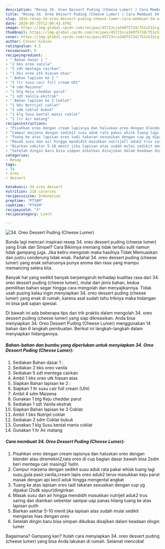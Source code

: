 ```yaml
---
description: "Resep 34. Oreo Dessert Puding (Cheese Lumer) | Cara Membuat 34. Oreo Dessert Puding (Cheese Lumer) Yang Enak Dan Mudah"
title: "Resep 34. Oreo Dessert Puding (Cheese Lumer) | Cara Membuat 34. Oreo Dessert Puding (Cheese Lumer) Yang Enak Dan Mudah"
slug: 1016-resep-34-oreo-dessert-puding-cheese-lumer-cara-membuat-34-oreo-dessert-puding-cheese-lumer-yang-enak-dan-mudah
date: 2020-05-25T12:00:43.870Z
image: https://img-global.cpcdn.com/recipes/45723cca340f572d/751x532cq70/34-oreo-dessert-puding-cheese-lumer-foto-resep-utama.jpg
thumbnail: https://img-global.cpcdn.com/recipes/45723cca340f572d/751x532cq70/34-oreo-dessert-puding-cheese-lumer-foto-resep-utama.jpg
cover: https://img-global.cpcdn.com/recipes/45723cca340f572d/751x532cq70/34-oreo-dessert-puding-cheese-lumer-foto-resep-utama.jpg
author: Connor Gibson
ratingvalue: 4.5
reviewcount: 6
recipeingredient:
- " Bahan dasar 1 "
- "2 bks oreo vanila"
- "5 sdt mentega cairkan"
- "1 bks oreo utk hiasan atas"
- " Bahan lapisan ke 2 "
- "1 ltr susu cair full cream Uht"
- "4 sdm Maizena"
- "1 btg Keju cheddar parut"
- "1 sdt Vanila ekstrak"
- " Bahan lapisan ke 3 Coklat"
- "1 bks Nutrijel coklat"
- "2 sdm Coklat bubuk"
- "1 klg Susu kental manis coklat"
- "1 ltr Air matang"
recipeinstructions:
- "Pisahkan oreo dengan cream lapisnya dan haluskan oreo dengan blender atau diremekin2,tata oreo di cup bagian dasar bawah bisa 2sdm beri mentega cair masing2 1sdm"
- "Campur maizena dengan sedikit susu aduk rata pakai whisk tuang lagi susu,gula pasir,vanila,cream lapis oreo aduk2 terus masukkan keju parut masak dengan api kecil aduk hingga mengental angkat"
- "Tuang ke atas lapisan oreo tadi takaran sesuaikan dengan cup yg dipakai (2sdk sayur)dinginkan"
- "Masak susu dan air hingga mendidih masukkan nutrijell aduk2 trus saring dan diamkan sebentar sampai uap panas hilang tuang ke atas lapisan putih"
- "Biarkan sekitar 5-10 menit jika lapisan atas sudah mulai sedikit mengeras hias dengan oreo"
- "Setelah dingin baru bisa simpan dikulkas disajikan dalam keadaan dingin lumer"
categories:
- Resep
tags:
- 34
- oreo
- dessert

katakunci: 34 oreo dessert 
nutrition: 210 calories
recipecuisine: Indonesian
preptime: "PT36M"
cooktime: "PT45M"
recipeyield: "3"
recipecategory: Lunch

---
```



![34. Oreo Dessert Puding (Cheese Lumer)](https://img-global.cpcdn.com/recipes/45723cca340f572d/751x532cq70/34-oreo-dessert-puding-cheese-lumer-foto-resep-utama.jpg)

Bunda lagi mencari inspirasi resep 34. oreo dessert puding (cheese lumer) yang Enak dan Simpel? Cara Bikinnya memang tidak terlalu sulit namun tidak gampang juga. Jika keliru mengolah maka hasilnya Tidak Memuaskan dan justru cenderung tidak enak. Padahal 34. oreo dessert puding (cheese lumer) yang enak seharusnya punya aroma dan rasa yang mampu memancing selera kita.



Banyak hal yang sedikit banyak berpengaruh terhadap kualitas rasa dari 34. oreo dessert puding (cheese lumer), mulai dari jenis bahan, kedua pemilihan bahan segar hingga cara mengolah dan menyajikannya. Tidak usah pusing kalau ingin menyiapkan 34. oreo dessert puding (cheese lumer) yang enak di rumah, karena asal sudah tahu triknya maka hidangan ini bisa jadi sajian spesial.


Di bawah ini ada beberapa tips dan trik praktis dalam mengolah 34. oreo dessert puding (cheese lumer) yang siap dikreasikan. Anda bisa menyiapkan 34. Oreo Dessert Puding (Cheese Lumer) menggunakan 14 bahan dan 6 langkah pembuatan. Berikut ini langkah-langkah dalam menyiapkan hidangannya.

<!--inarticleads1-->

##### Bahan-bahan dan bumbu yang diperlukan untuk menyiapkan 34. Oreo Dessert Puding (Cheese Lumer):

1. Sediakan  Bahan dasar 1 :
1. Sediakan 2 bks oreo vanila
1. Sediakan 5 sdt mentega cairkan
1. Ambil 1 bks oreo utk hiasan atas
1. Siapkan  Bahan lapisan ke 2 :
1. Siapkan 1 ltr susu cair full cream (Uht)
1. Ambil 4 sdm Maizena
1. Gunakan 1 btg Keju cheddar parut
1. Sediakan 1 sdt Vanila ekstrak
1. Siapkan  Bahan lapisan ke 3 Coklat:
1. Ambil 1 bks Nutrijel coklat
1. Sediakan 2 sdm Coklat bubuk
1. Gunakan 1 klg Susu kental manis coklat
1. Gunakan 1 ltr Air matang




<!--inarticleads2-->

##### Cara membuat 34. Oreo Dessert Puding (Cheese Lumer):

1. Pisahkan oreo dengan cream lapisnya dan haluskan oreo dengan blender atau diremekin2,tata oreo di cup bagian dasar bawah bisa 2sdm beri mentega cair masing2 1sdm
1. Campur maizena dengan sedikit susu aduk rata pakai whisk tuang lagi susu,gula pasir,vanila,cream lapis oreo aduk2 terus masukkan keju parut masak dengan api kecil aduk hingga mengental angkat
1. Tuang ke atas lapisan oreo tadi takaran sesuaikan dengan cup yg dipakai (2sdk sayur)dinginkan
1. Masak susu dan air hingga mendidih masukkan nutrijell aduk2 trus saring dan diamkan sebentar sampai uap panas hilang tuang ke atas lapisan putih
1. Biarkan sekitar 5-10 menit jika lapisan atas sudah mulai sedikit mengeras hias dengan oreo
1. Setelah dingin baru bisa simpan dikulkas disajikan dalam keadaan dingin lumer




Bagaimana? Gampang kan? Itulah cara menyiapkan 34. oreo dessert puding (cheese lumer) yang bisa Anda lakukan di rumah. Selamat mencoba!
